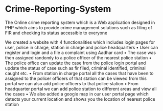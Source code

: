 # Crime-Reporting-System
The Online crime reporting system which is a Web application designed in PHP  which aims to provide crime management solutions such as filing of FIR  and checking its status accessible to everyone

We created a website with 4 functionalities which includes login pages for user, police in charge, station in charge and police headquarters
• User can register and login and a file a complaint using Aadhar card
• The case was then assigned randomly to a police officer of the nearest police station
• The police office can update the case from the police login portal and update the status of case such as fir filed, criminal identified, criminal caught etc.
• From station in charge portal all the cases that have been to assigned to the policer officers of that station can be viewed from this portal we can also add police officers to that police station
• From headquarter portal we can add police station to different areas and view all the cases
• We also added a google map in our user portal page which detects your current location and shows you the location of nearest police station
